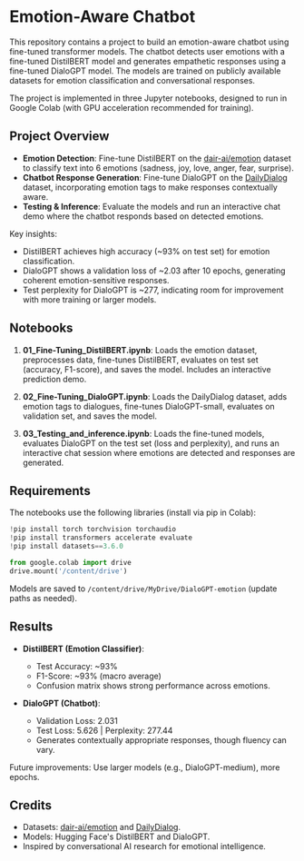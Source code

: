# Emotion-Aware Chatbot

This repository contains a project to build an emotion-aware chatbot using fine-tuned transformer models. The chatbot detects user emotions with a fine-tuned DistilBERT model and generates empathetic responses using a fine-tuned DialoGPT model. The models are trained on publicly available datasets for emotion classification and conversational responses.

The project is implemented in three Jupyter notebooks, designed to run in Google Colab (with GPU acceleration recommended for training).

## Project Overview

- **Emotion Detection**: Fine-tune DistilBERT on the [dair-ai/emotion](https://huggingface.co/datasets/dair-ai/emotion) dataset to classify text into 6 emotions (sadness, joy, love, anger, fear, surprise).
- **Chatbot Response Generation**: Fine-tune DialoGPT on the [DailyDialog](https://huggingface.co/datasets/daily_dialog) dataset, incorporating emotion tags to make responses contextually aware.
- **Testing & Inference**: Evaluate the models and run an interactive chat demo where the chatbot responds based on detected emotions.

Key insights:
- DistilBERT achieves high accuracy (~93% on test set) for emotion classification.
- DialoGPT shows a validation loss of ~2.03 after 10 epochs, generating coherent emotion-sensitive responses.
- Test perplexity for DialoGPT is ~277, indicating room for improvement with more training or larger models.

## Notebooks

1. **01_Fine-Tuning_DistilBERT.ipynb**: Loads the emotion dataset, preprocesses data, fine-tunes DistilBERT, evaluates on test set (accuracy, F1-score), and saves the model. Includes an interactive prediction demo.
   
2. **02_Fine-Tuning_DialoGPT.ipynb**: Loads the DailyDialog dataset, adds emotion tags to dialogues, fine-tunes DialoGPT-small, evaluates on validation set, and saves the model.

3. **03_Testing_and_inference.ipynb**: Loads the fine-tuned models, evaluates DialoGPT on the test set (loss and perplexity), and runs an interactive chat session where emotions are detected and responses are generated.

## Requirements

The notebooks use the following libraries (install via pip in Colab):

```python
!pip install torch torchvision torchaudio
!pip install transformers accelerate evaluate
!pip install datasets==3.6.0
```

```python
from google.colab import drive
drive.mount('/content/drive')
```

Models are saved to `/content/drive/MyDrive/DialoGPT-emotion` (update paths as needed).

## Results

- **DistilBERT (Emotion Classifier)**:
  - Test Accuracy: ~93%
  - F1-Score: ~93% (macro average)
  - Confusion matrix shows strong performance across emotions.

- **DialoGPT (Chatbot)**:
  - Validation Loss: 2.031
  - Test Loss: 5.626 | Perplexity: 277.44
  - Generates contextually appropriate responses, though fluency can vary.

Future improvements: Use larger models (e.g., DialoGPT-medium), more epochs.

## Credits

- Datasets: [dair-ai/emotion](https://huggingface.co/datasets/dair-ai/emotion) and [DailyDialog](https://huggingface.co/datasets/daily_dialog).
- Models: Hugging Face's DistilBERT and DialoGPT.
- Inspired by conversational AI research for emotional intelligence.


